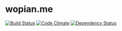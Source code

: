 # wopian.me

[![Build Status](https://travis-ci.org/wopian/wopian.me.svg?branch=master)](https://travis-ci.org/wopian/wopian.me)
[![Code Climate](https://codeclimate.com/github/Wopian/wopian.me/badges/gpa.svg)](https://codeclimate.com/github/Wopian/wopian.me)
[![Dependency Status](https://www.versioneye.com/user/projects/56c63c9318b271003b39263e/badge.svg)](https://www.versioneye.com/user/projects/56c63c9318b271003b39263e)
